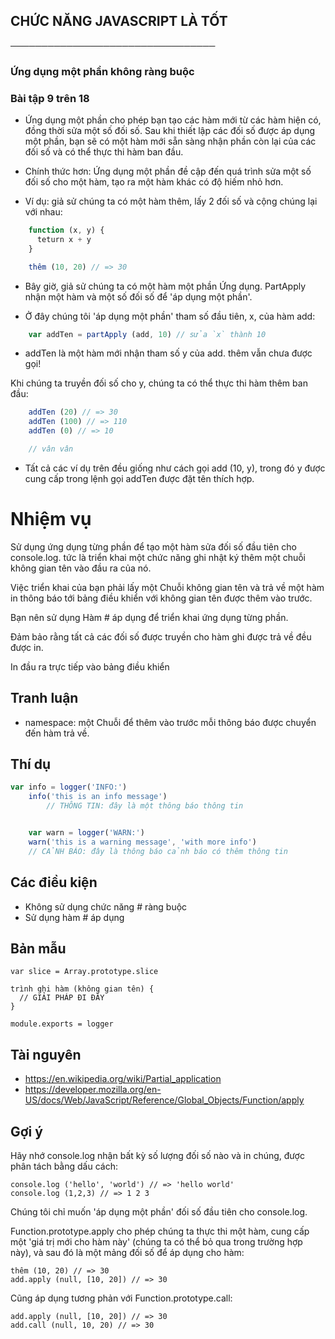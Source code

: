 ## CHỨC NĂNG JAVASCRIPT LÀ TỐT
─────────────────────────────────
 ### Ứng dụng một phần không ràng buộc
 ### Bài tập 9 trên 18

- Ứng dụng một phần cho phép bạn tạo các hàm mới từ các hàm hiện có, đồng thời sửa một số đối số. Sau khi thiết lập các đối số được áp dụng một phần, bạn sẽ có một hàm mới sẵn sàng nhận phần còn lại của các đối số và có thể thực thi hàm ban đầu.

- Chính thức hơn: Ứng dụng một phần đề cập đến quá trình sửa một số đối số cho một hàm, tạo ra một hàm khác có độ hiếm nhỏ hơn.

- Ví dụ: giả sử chúng ta có một hàm thêm, lấy 2 đối số và cộng chúng lại với nhau:

```js
    function (x, y) {
      teturn x + y
    }

    thêm (10, 20) // => 30
```

- Bây giờ, giả sử chúng ta có một hàm một phần Ứng dụng. PartApply nhận một hàm và một số đối số để 'áp dụng một phần'.

- Ở đây chúng tôi 'áp dụng một phần' tham số đầu tiên, x, của hàm add:

```js
    var addTen = partApply (add, 10) // sửa `x` thành 10
```

- addTen là một hàm mới nhận tham số y của add. thêm vẫn chưa được gọi!

 Khi chúng ta truyền đối số cho y, chúng ta có thể thực thi hàm thêm ban đầu:

```js
    addTen (20) // => 30
    addTen (100) // => 110
    addTen (0) // => 10

    // vân vân
```

- Tất cả các ví dụ trên đều giống như cách gọi add (10, y), trong đó y được cung cấp trong lệnh gọi addTen được đặt tên thích hợp.

# Nhiệm vụ

Sử dụng ứng dụng từng phần để tạo một hàm sửa đối số đầu tiên cho console.log. tức là triển khai một chức năng ghi nhật ký thêm một chuỗi không gian tên vào đầu ra của nó.

Việc triển khai của bạn phải lấy một Chuỗi không gian tên và trả về một hàm in thông báo tới bảng điều khiển với không gian tên được thêm vào trước.

Bạn nên sử dụng Hàm # áp dụng để triển khai ứng dụng từng phần.

Đảm bảo rằng tất cả các đối số được truyền cho hàm ghi được trả về đều được in.

 In đầu ra trực tiếp vào bảng điều khiển

## Tranh luận

  * namespace: một Chuỗi để thêm vào trước mỗi thông báo được chuyển đến hàm trả về.

## Thí dụ

```js
var info = logger('INFO:')
    info('this is an info message')
        // THÔNG TIN: đây là một thông báo thông tin


    var warn = logger('WARN:')
    warn('this is a warning message', 'with more info')
    // CẢNH BÁO: đây là thông báo cảnh báo có thêm thông tin
```

## Các điều kiện

  * Không sử dụng chức năng # ràng buộc
  * Sử dụng hàm # áp dụng

## Bản mẫu


    var slice = Array.prototype.slice

    trình ghi hàm (không gian tên) {
      // GIẢI PHÁP ĐI ĐÂY
    }

    module.exports = logger


## Tài nguyên

  * https://en.wikipedia.org/wiki/Partial_application
  * https://developer.mozilla.org/en-US/docs/Web/JavaScript/Reference/Global_Objects/Function/apply

## Gợi ý

Hãy nhớ console.log nhận bất kỳ số lượng đối số nào và in chúng, được phân tách bằng dấu cách:

    console.log ('hello', 'world') // => 'hello world'
    console.log (1,2,3) // => 1 2 3


Chúng tôi chỉ muốn 'áp dụng một phần' đối số đầu tiên cho console.log.

Function.prototype.apply cho phép chúng ta thực thi một hàm, cung cấp một 'giá trị mới cho hàm này' (chúng ta có thể bỏ qua trong trường hợp này), và sau đó là một mảng đối số để áp dụng cho hàm:


    thêm (10, 20) // => 30
    add.apply (null, [10, 20]) // => 30


Cũng áp dụng tương phản với Function.prototype.call:


    add.apply (null, [10, 20]) // => 30
    add.call (null, 10, 20) // => 30